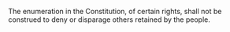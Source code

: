 The enumeration in the Constitution, of certain rights, shall not be construed to deny or disparage others retained by the people. 
